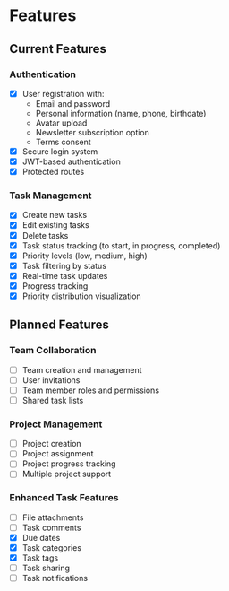 # Features

## Current Features

### Authentication

- [x] User registration with:
  - Email and password
  - Personal information (name, phone, birthdate)
  - Avatar upload
  - Newsletter subscription option
  - Terms consent
- [x] Secure login system
- [x] JWT-based authentication
- [x] Protected routes

### Task Management

- [x] Create new tasks
- [x] Edit existing tasks
- [x] Delete tasks
- [x] Task status tracking (to start, in progress, completed)
- [x] Priority levels (low, medium, high)
- [x] Task filtering by status
- [x] Real-time task updates
- [x] Progress tracking
- [x] Priority distribution visualization

## Planned Features

### Team Collaboration

- [ ] Team creation and management
- [ ] User invitations
- [ ] Team member roles and permissions
- [ ] Shared task lists

### Project Management

- [ ] Project creation
- [ ] Project assignment
- [ ] Project progress tracking
- [ ] Multiple project support

### Enhanced Task Features

- [ ] File attachments
- [ ] Task comments
- [x] Due dates
- [x] Task categories
- [x] Task tags
- [ ] Task sharing
- [ ] Task notifications
